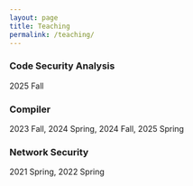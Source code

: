 ```yaml
---
layout: page
title: Teaching
permalink: /teaching/
---
```


### Code Security Analysis  
2025 Fall

### Compiler   
2023 Fall, 2024 Spring, 2024 Fall, 2025 Spring

### Network Security  
2021 Spring, 2022 Spring
